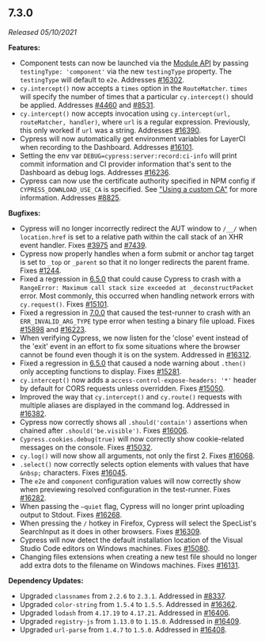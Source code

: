 ## 7.3.0

_Released 05/10/2021_

**Features:**

- Component tests can now be launched via the
  [Module API](/guides/guides/module-api) by passing `testingType: 'component'`
  via the new `testingType` property. The `testingType` will default to `e2e`.
  Addresses [#16302](https://github.com/cypress-io/cypress/issues/16302).
- `cy.intercept()` now accepts a `times` option in the `RouteMatcher`. `times`
  will specify the number of times that a particular `cy.intercept()` should be
  applied. Addresses [#4460](https://github.com/cypress-io/cypress/issues/4460)
  and [#8531](https://github.com/cypress-io/cypress/issues/8531).
- `cy.intercept()` now accepts invocation using
  `cy.intercept(url, routeMatcher, handler)`, where `url` is a regular
  expression. Previously, this only worked if `url` was a string. Addresses
  [#16390](https://github.com/cypress-io/cypress/issues/16390).
- Cypress will now automatically get environment variables for LayerCI when
  recording to the Dashboard. Addresses
  [#16101](https://github.com/cypress-io/cypress/issues/16101).
- Setting the env var `DEBUG=cypress:server:record:ci-info` will print commit
  information and CI provider information that's sent to the Dashboard as debug
  logs. Addresses [#16236](https://github.com/cypress-io/cypress/issues/16236).
- Cypress can now use the certificate authority specified in NPM config if
  `CYPRESS_DOWNLOAD_USE_CA` is specified. See
  ["Using a custom CA"](/guides/getting-started/installing-cypress#Using-a-custom-CA)
  for more information. Addresses
  [#8825](https://github.com/cypress-io/cypress/issues/8825).

**Bugfixes:**

- Cypress will no longer incorrectly redirect the AUT window to `/__/` when
  `location.href` is set to a relative path within the call stack of an XHR
  event handler. Fixes
  [#3975](https://github.com/cypress-io/cypress/issues/3975) and
  [#7439](https://github.com/cypress-io/cypress/issues/7439).
- Cypress now properly handles when a form submit or anchor tag target is set to
  `_top` or `_parent` so that it no longer redirects the parent frame. Fixes
  [#1244](https://github.com/cypress-io/cypress/issues/1244).
- Fixed a regression in [6.5.0](/guides/references/changelog#6-5-0) that could
  cause Cypress to crash with a
  `RangeError: Maximum call stack size exceeded at _deconstructPacket` error.
  Most commonly, this occurred when handling network errors with `cy.request()`.
  Fixes [#15101](https://github.com/cypress-io/cypress/issues/15101).
- Fixed a regression in [7.0.0](/guides/references/changelog#7-0-0) that caused
  the test-runner to crash with an `ERR_INVALID_ARG_TYPE` type error when
  testing a binary file upload. Fixes
  [#15898](https://github.com/cypress-io/cypress/issues/15898) and
  [#16223](https://github.com/cypress-io/cypress/issues/16223).
- When verifying Cypress, we now listen for the 'close' event instead of the
  'exit' event in an effort to fix some situations where the browser cannot be
  found even though it is on the system. Addressed in
  [#16312](https://github.com/cypress-io/cypress/issues/16312).
- Fixed a regression in [6.5.0](/guides/references/changelog#6-5-0) that caused
  a node warning about `.then()` only accepting functions to display. Fixes
  [#15281](https://github.com/cypress-io/cypress/issues/15281).
- `cy.intercept()` now adds a `access-control-expose-headers: '*'` header by
  default for CORS requests unless overridden. Fixes
  [#15050](https://github.com/cypress-io/cypress/issues/15050).
- Improved the way that `cy.intercept()` and `cy.route()` requests with multiple
  aliases are displayed in the command log. Addressed in
  [#16382](https://github.com/cypress-io/cypress/issues/16382).
- Cypress now correctly shows all `.should('contain')` assertions when chained
  after `.should('be.visible')`. Fixes
  [#16006](https://github.com/cypress-io/cypress/issues/16006).
- `Cypress.cookies.debug(true)` will now correctly show cookie-related messages
  on the console. Fixes
  [#15032](https://github.com/cypress-io/cypress/issues/15032).
- `cy.log()` will now show all arguments, not only the first 2. Fixes
  [#16068](https://github.com/cypress-io/cypress/issues/16068).
- `.select()` now correctly selects option elements with values that have
  `&nbsp;` characters. Fixes
  [#16045](https://github.com/cypress-io/cypress/issues/16045).
- The `e2e` and `component` configuration values will now correctly show when
  previewing resolved configuration in the test-runner. Fixes
  [#16282](https://github.com/cypress-io/cypress/issues/16282).
- When passing the `—quiet` flag, Cypress will no longer print uploading output
  to Stdout. Fixes [#16268](https://github.com/cypress-io/cypress/issues/16268).
- When pressing the `/` hotkey in Firefox, Cypress will select the SpecList's
  SearchInput as it does in other browsers. Fixes
  [#16309](https://github.com/cypress-io/cypress/issues/16309).
- Cypress will now detect the default installation location of the Visual Studio
  Code editors on Windows machines. Fixes
  [#15080](https://github.com/cypress-io/cypress/issues/15080).
- Changing files extensions when creating a new test file should no longer add
  extra dots to the filename on Windows machines. Fixes
  [#16131](https://github.com/cypress-io/cypress/issues/16131).

**Dependency Updates:**

- Upgraded `classnames` from `2.2.6` to `2.3.1`. Addressed in
  [#8337](https://github.com/cypress-io/cypress/issues/8337).
- Upgraded `color-string` from `1.5.4` to `1.5.5`. Addressed in
  [#16362](https://github.com/cypress-io/cypress/issues/16362).
- Upgraded `lodash` from `4.17.19` to `4.17.21`. Addressed in
  [#16406](https://github.com/cypress-io/cypress/issues/16406).
- Upgraded `registry-js` from `1.13.0` to `1.15.0`. Addressed in
  [#16409](https://github.com/cypress-io/cypress/issues/16409).
- Upgraded `url-parse` from `1.4.7` to `1.5.0`. Addressed in
  [#16408](https://github.com/cypress-io/cypress/issues/16408).
